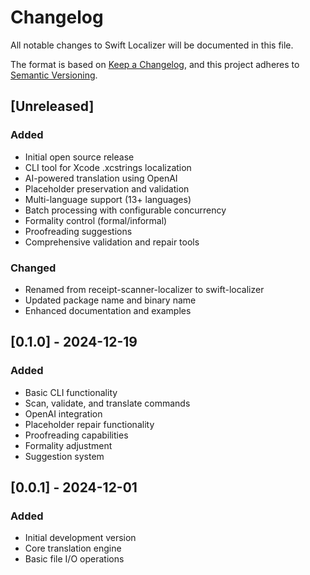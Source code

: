 # Changelog

All notable changes to Swift Localizer will be documented in this file.

The format is based on [Keep a Changelog](https://keepachangelog.com/en/1.0.0/),
and this project adheres to [Semantic Versioning](https://semver.org/spec/v2.0.0.html).

## [Unreleased]

### Added
- Initial open source release
- CLI tool for Xcode .xcstrings localization
- AI-powered translation using OpenAI
- Placeholder preservation and validation
- Multi-language support (13+ languages)
- Batch processing with configurable concurrency
- Formality control (formal/informal)
- Proofreading suggestions
- Comprehensive validation and repair tools

### Changed
- Renamed from receipt-scanner-localizer to swift-localizer
- Updated package name and binary name
- Enhanced documentation and examples

## [0.1.0] - 2024-12-19

### Added
- Basic CLI functionality
- Scan, validate, and translate commands
- OpenAI integration
- Placeholder repair functionality
- Proofreading capabilities
- Formality adjustment
- Suggestion system

## [0.0.1] - 2024-12-01

### Added
- Initial development version
- Core translation engine
- Basic file I/O operations
